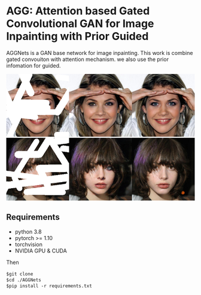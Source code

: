 # AGG: Attention based Gated Convolutional GAN for Image Inpainting with Prior Guided

AGGNets is a GAN base network for image inpainting. This work is combine gated convouiton with attention mechanism. we also use the prior infomation for guided.

<img src="./samples/celeba_1.png">
<img src="./samples/celeba_2.png">

## Requirements

- python 3.8
- pytorch >= 1.10
- torchvision
- NVIDIA GPU & CUDA 

Then 
```
$git clone 
$cd ./AGGNets
$pip install -r requirements.txt
```
